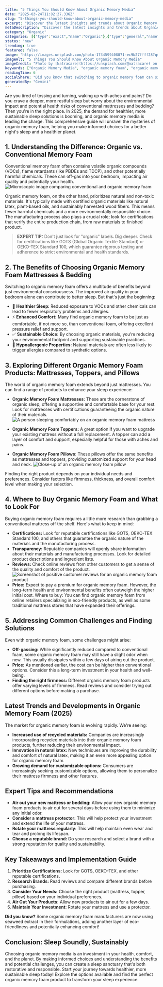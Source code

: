 ```yaml
---
title: "5 Things You Should Know About Organic Memory Media"
date: "2025-03-24T11:02:37.336Z"
slug: "5-things-you-should-know-about-organic-memory-media"
excerpt: "Discover the latest insights and trends about Organic Memory Media. This comprehensive guide covers everything you need to know about Organic Memory Media in 2025."
metaDescription: "Discover the latest insights and trends about Organic Memory Media. This comprehensive guide covers everything you need to know about Organic Memory Media ..."
category: "Organic"
categories: [{"type":"exact","name":"Organic"},{"type":"general","name":"Materials Science"},{"type":"medium","name":"Polymer Chemistry"},{"type":"specific","name":"Data Storage"},{"type":"niche","name":"Molecular Encoding"}]
status: "new"
trending: true
featured: false
image: "https://images.unsplash.com/photo-1734599408071-ec9b27ffff28?q=85&w=1200&fit=max&fm=webp&auto=compress"
imageAlt: "5 Things You Should Know About Organic Memory Media"
imageCredit: "Photo by [Natracare](https://unsplash.com/@natracare) on Unsplash"
keywords: ["Organic Memory Media", "organic memory foam", "organic memory foam mattress", "best organic memory foam mattress", "organic memory foam topper", "non-toxic memory foam", "eco-friendly memory foam mattress", "organic memory foam pillow", "buy organic memory foam", "where to buy organic memory foam"]
readingTime: 6
socialShare: "Did you know that switching to organic memory foam can significantly improve your sleep quality and reduce your environmental impact?  It’s time to upgrade your sleep—and your conscience!"
generatedBy: "Gemini"
---
```




Are you tired of tossing and turning, waking up with aches and pains?  Do you crave a deeper, more restful sleep but worry about the environmental impact and potential health risks of conventional mattresses and bedding?  Then you're in the right place. In 2025, the demand for healthier, more sustainable sleep solutions is booming, and organic memory media is leading the charge. This comprehensive guide will unravel the mysteries of organic memory foam, helping you make informed choices for a better night's sleep and a healthier planet.

## 1. Understanding the Difference: Organic vs. Conventional Memory Foam

Conventional memory foam often contains volatile organic compounds (VOCs), flame retardants (like PBDEs and TDCP), and other potentially harmful chemicals.  These can off-gas into your bedroom, impacting air quality and potentially your health.  ![Microscopic image comparing conventional and organic memory foam](https://images.unsplash.com/photo-1475948164756-9a56289068fb?q=85&w=1200&fit=max&fm=webp&auto=compress)

Organic memory foam, on the other hand, prioritizes natural and non-toxic materials.  It's typically made with certified organic materials like natural latex, plant-based oils, and sustainably harvested wood fibers.  This means fewer harmful chemicals and a more environmentally responsible choice.  The manufacturing process also plays a crucial role; look for certifications that verify the entire production chain, from raw materials to finished product.

> **EXPERT TIP:** Don't just look for "organic" labels.  Dig deeper.  Check for certifications like GOTS (Global Organic Textile Standard) or OEKO-TEX Standard 100, which guarantee rigorous testing and adherence to strict environmental and health standards.

## 2. The Benefits of Choosing Organic Memory Foam Mattresses & Bedding

Switching to organic memory foam offers a multitude of benefits beyond just environmental consciousness.  The improved air quality in your bedroom alone can contribute to better sleep.  But that's just the beginning:

* 🔑 **Healthier Sleep:** Reduced exposure to VOCs and other chemicals can lead to fewer respiratory problems and allergies.
* ⚡ **Enhanced Comfort:**  Many find organic memory foam to be just as comfortable, if not more so, than conventional foam, offering excellent pressure relief and support.
* ✅ **Sustainable Choice:**  By choosing organic materials, you're reducing your environmental footprint and supporting sustainable practices.
* 🌿 **Hypoallergenic Properties:** Natural materials are often less likely to trigger allergies compared to synthetic options.

## 3.  Exploring Different Organic Memory Foam Products: Mattresses, Toppers, and Pillows

The world of organic memory foam extends beyond just mattresses. You can find a range of products to enhance your sleep experience:

* **Organic Memory Foam Mattresses:**  These are the cornerstone of organic sleep, offering a supportive and comfortable base for your rest.  Look for mattresses with certifications guaranteeing the organic nature of their materials. ![A person sleeping comfortably on an organic memory foam mattress](https://images.unsplash.com/photo-1734599895291-d25a27e4cb45?q=85&w=1200&fit=max&fm=webp&auto=compress)

* **Organic Memory Foam Toppers:**  A great option if you want to upgrade your existing mattress without a full replacement.  A topper can add a layer of comfort and support, especially helpful for those with aches and pains.

* **Organic Memory Foam Pillows:**  These pillows offer the same benefits as mattresses and toppers, providing customized support for your head and neck.  ![Close-up of an organic memory foam pillow](https://images.unsplash.com/photo-1621460249485-4e4f92c9de5d?q=85&w=1200&fit=max&fm=webp&auto=compress)

Finding the right product depends on your individual needs and preferences. Consider factors like firmness, thickness, and overall comfort level when making your selection.

## 4.  Where to Buy Organic Memory Foam and What to Look For

Buying organic memory foam requires a little more research than grabbing a conventional mattress off the shelf.  Here's what to keep in mind:

* **Certifications:** Look for reputable certifications like GOTS, OEKO-TEX Standard 100, and others that guarantee the organic nature of the materials and the manufacturing process.
* **Transparency:** Reputable companies will openly share information about their materials and manufacturing processes.  Look for detailed product descriptions and ingredient lists.
* **Reviews:** Check online reviews from other customers to get a sense of the quality and comfort of the product.  ![Screenshot of positive customer reviews for an organic memory foam product](https://images.unsplash.com/photo-1621460245907-8b291dd52dfc?q=85&w=1200&fit=max&fm=webp&auto=compress)
* **Price:**  Expect to pay a premium for organic memory foam.  However, the long-term health and environmental benefits often outweigh the higher initial cost.  Where to buy:  You can find organic memory foam from online retailers specializing in eco-friendly products, as well as some traditional mattress stores that have expanded their offerings.

## 5.  Addressing Common Challenges and Finding Solutions

Even with organic memory foam, some challenges might arise:

* **Off-gassing:** While significantly reduced compared to conventional foam, some organic memory foam may still have a slight odor when new.  This usually dissipates within a few days of airing out the product.
* **Price:** As mentioned earlier, the cost can be higher than conventional options.  Consider this a long-term investment in your health and well-being.
* **Finding the right firmness:**  Different organic memory foam products offer varying levels of firmness.  Read reviews and consider trying out different options before making a purchase.

## Latest Trends and Developments in Organic Memory Foam (2025)

The market for organic memory foam is evolving rapidly. We're seeing:

* **Increased use of recycled materials:** Companies are increasingly incorporating recycled materials into their organic memory foam products, further reducing their environmental impact.
* **Innovation in natural latex:**  New techniques are improving the durability and comfort of natural latex, making it an even more appealing option for organic memory foam.
* **Growing demand for customizable options:** Consumers are increasingly seeking customizable options, allowing them to personalize their mattress firmness and other features.

## Expert Tips and Recommendations

* **Air out your new mattress or bedding:** Allow your new organic memory foam products to air out for several days before using them to minimize any initial odor.
* **Consider a mattress protector:**  This will help protect your investment and extend the life of your mattress.
* **Rotate your mattress regularly:**  This will help maintain even wear and tear and prolong its lifespan.
* **Choose a reputable brand:**  Do your research and select a brand with a strong reputation for quality and sustainability.

## Key Takeaways and Implementation Guide

1. **Prioritize Certifications:** Look for GOTS, OEKO-TEX, and other reputable certifications.
2. **Research Brands:**  Read reviews and compare different brands before purchasing.
3. **Consider Your Needs:** Choose the right product (mattress, topper, pillow) based on your individual preferences.
4. **Air Out Your Products:** Allow new products to air out for a few days.
5. **Maintain Your Investment:** Rotate your mattress and use a protector.

**Did you know?**  Some organic memory foam manufacturers are now using seaweed extract in their formulations, adding another layer of eco-friendliness and potentially enhancing comfort!

## Conclusion: Sleep Soundly, Sustainably

Choosing organic memory media is an investment in your health, comfort, and the planet.  By making informed choices and understanding the benefits and potential challenges, you can create a sleep sanctuary that's both restorative and responsible.  Start your journey towards healthier, more sustainable sleep today!  Explore the options available and find the perfect organic memory foam product to transform your sleep experience.


